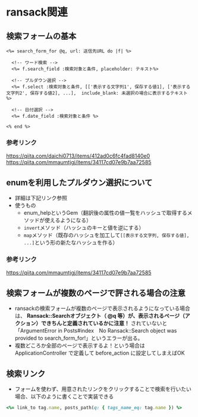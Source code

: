 # ransack関連

## 検索フォームの基本
```erb
<%= search_form_for @q, url: 送信先URL do |f| %>

  <!-- ワード検索 -->
  <%= f.search_field :検索対象と条件, placeholder: テキスト%>

  <!-- プルダウン選択 -->
  <%= f.select :検索対象と条件, [['表示する文字列1', 保存する値1], ['表示する文字列2', 保存する値2], ...],  include_blank: 未選択の場合に表示するテキスト %>

  <!-- 日付選択 -->
  <%= f.date_field :検索対象と条件 %>

<% end %>
```
### 参考リンク
  <https://qiita.com/daichi0713/items/412ad0c6fc4fad8140e0>
  <https://qiita.com/mmaumtjgj/items/34117cd07e9b7aa72585>

## enumを利用したプルダウン選択について
- 詳細は下記リンク参照
- 使うもの
  - enum_helpというGem（翻訳後の属性の値一覧をハッシュで取得するメソッドが使えるようになる）
  - `invert`メソッド（ハッシュのキーと値を逆にする）
  - `map`メソッド（既存のハッシュを加工して`[[表示する文字列, 保存する値], ...]`という形の新たなハッシュを作る）
### 参考リンク
  <https://qiita.com/mmaumtjgj/items/34117cd07e9b7aa72585>

## 検索フォームが複数のページで評される場合の注意
- ransackの検索フォームが複数のページで表示されるようになっている場合は、 **Ransack::Searchオブジェクト（ @q 等）が、表示されるページ（アクション）できちんと定義されているかに注意！** されていないと「ArgumentError in Posts#index　No Ransack::Search object was provided to search_form_for!」というエラーが出る。
- 複数どころか全部のページで表示するよ！という場合は ApplicationController で定義して before_action に設定してしまえばOK

## 検索リンク
- フォームを使わず、用意されたリンクをクリックすることで検索を行いたい場合、以下のように書くことで実装できる
```rb
<%= link_to tag.name, posts_path(q: { tags_name_eq: tag.name }) %>
```